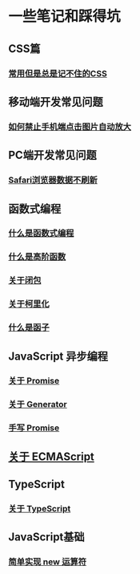 # 一些笔记和踩得坑

## CSS篇

### [常用但是总是记不住的CSS](../CSS/1.md)

## 移动端开发常见问题

### [如何禁止手机端点击图片自动放大](../Mobile/1.md)

## PC端开发常见问题

### [Safari浏览器数据不刷新](../PC/1.md)

## 函数式编程

### [什么是函数式编程](../JavaScript/FunctionProgram.md)

### [什么是高阶函数](../JavaScript/HigherOrderFunction.md)

### [关于闭包](../JavaScript/Closure.md)

### [关于柯里化](../JavaScript/HaskellBrooksCurry.md)

### [什么是函子](../JavaScript/Functor.md)

## JavaScript 异步编程

### [关于 Promise](../JavaScript/Promise.md)

### [关于 Generator](../JavaScript/Generator.md)

### [手写 Promise](../JavaScript/MyPromise.md)

## [关于 ECMAScript ](../JavaScript/ECMAScript.md)

## TypeScript

### [关于 TypeScript ](../TypeScript/TypeScript.md)

## JavaScript基础

### [简单实现 new 运算符](../JavaScript/HandWritingNew.md)